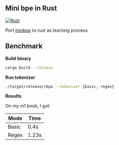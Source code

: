 Mini bpe in Rust
----------------
[![Rust](https://github.com/XiaoConstantine/rbe/actions/workflows/rust.yml/badge.svg)](https://github.com/XiaoConstantine/rbe/actions/workflows/rust.yml)


Port [minbpe](https://github.com/karpathy/minbpe) to rust as learning process

Benchmark
---------
**Build binary**

```bash
cargo build --release

```

**Run tokenizer**

```bash
./target/release/rbpe --tokenizer {basic, regex}
```

**Results**

On my m1 book, I got:

| Mode | Time  |
|---------|-------|
| Basic   | 0.4s  |
| Regex   | 1.23s |
